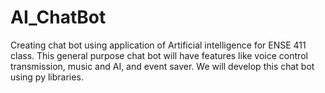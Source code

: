 # AI_ChatBot
Creating chat bot using application of Artificial intelligence for ENSE 411 class. This general purpose chat bot will have features like voice control transmission, music and AI, and event saver. We will develop this chat bot using py libraries. 
